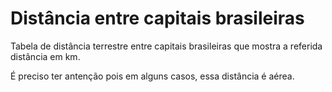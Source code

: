 # Distância entre capitais brasileiras
Tabela de distância terrestre entre capitais brasileiras que mostra a referida distância em km.

 É preciso ter antenção pois em alguns casos, essa distância é aérea.
